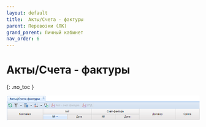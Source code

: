```yaml
---
layout: default
title:	Акты/Счета - фактуры
parent: Перевозки (ЛК)
grand_parent: Личный кабинет
nav_order: 6
---
```


# 	Акты/Счета - фактуры
{: .no_toc }

![](../../assets/images/invoice.png)
